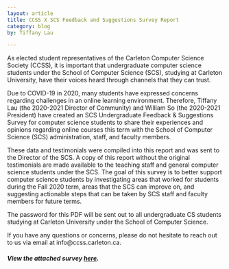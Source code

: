 ```yaml
---
layout: article
title: CCSS X SCS Feedback and Suggestions Survey Report
category: blog
by: Tiffany Lau

---
```

<p>As elected student representatives of the Carleton Computer Science Society (CCSS), it is important that undergraduate computer science students under the School of Computer Science (SCS), studying at Carleton University, have their voices heard through channels that they can trust. </p>

<p>Due to COVID-19 in 2020, many students have expressed concerns regarding challenges in an online learning environment. Therefore, Tiffany Lau (the 2020-2021 Director of Community) and William So (the 2020-2021 President) have created an SCS Undergraduate Feedback & Suggestions Survey for computer science students to share their experiences and opinions regarding online courses this term with the School of Computer Science (SCS) administration, staff, and faculty members. </p>

<p>These data and testimonials were compiled into this report and was sent to the Director of the SCS. A copy of this report without the original testimonials are made available to the teaching staff and general computer science students under the SCS. The goal of this survey is to better support computer science students by investigating areas that worked for students during the Fall 2020 term, areas that the SCS can improve on, and suggesting actionable steps that can be taken by SCS staff and faculty members for future terms.</p>

<p>The password for this PDF will be sent out to all undergraduate CS students studying at Carleton University under the School of Computer Science.</p>

<p>If you have any questions or concerns, please do not hesitate to reach out to us via email at info@ccss.carleton.ca.<p>

<h5>View the attached survey <a href="/slides/feedback_survey.pdf">here</a>.</h5>